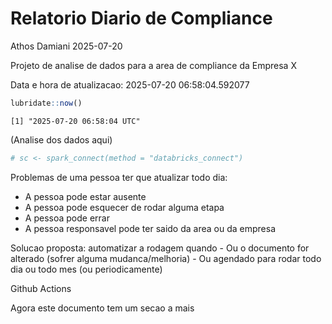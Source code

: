 # Relatorio Diario de Compliance
Athos Damiani
2025-07-20

Projeto de analise de dados para a area de compliance da Empresa X

Data e hora de atualizacao: 2025-07-20 06:58:04.592077

``` r
lubridate::now()
```

    [1] "2025-07-20 06:58:04 UTC"

(Analise dos dados aqui)

``` r
# sc <- spark_connect(method = "databricks_connect")
```

Problemas de uma pessoa ter que atualizar todo dia:

-   A pessoa pode estar ausente
-   A pessoa pode esquecer de rodar alguma etapa
-   A pessoa pode errar
-   A pessoa responsavel pode ter saido da area ou da empresa

Solucao proposta: automatizar a rodagem quando - Ou o documento for
alterado (sofrer alguma mudanca/melhoria) - Ou agendado para rodar todo
dia ou todo mes (ou periodicamente)

Github Actions

Agora este documento tem um secao a mais
